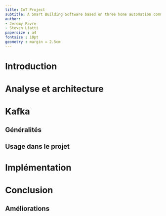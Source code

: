 ```yaml
---
title: IoT Project
subtitle: A Smart Building Software based on three home automation communication protocols (KNX, ZWAVE, BLE and Kafka)
author:
- Jeremy Favre
- Steven Liatti
papersize : a4
fontsize : 10pt
geometry : margin = 2.5cm
---
```


# Introduction

# Analyse et architecture
<!-- Statistiques -->

# Kafka
## Généralités
## Usage dans le projet

# Implémentation

# Conclusion
## Améliorations
## 
